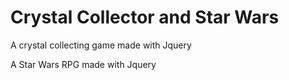# Crystal Collector and Star Wars

A crystal collecting game made with Jquery


A Star Wars RPG made with Jquery
